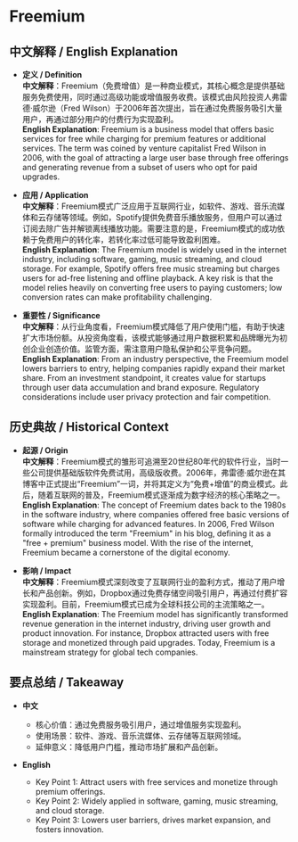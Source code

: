 # Freemium

## 中文解释 / English Explanation

* **定义 / Definition**  
  **中文解释**：Freemium（免费增值）是一种商业模式，其核心概念是提供基础服务免费使用，同时通过高级功能或增值服务收费。该模式由风险投资人弗雷德·威尔逊（Fred Wilson）于2006年首次提出，旨在通过免费服务吸引大量用户，再通过部分用户的付费行为实现盈利。  
  **English Explanation**: Freemium is a business model that offers basic services for free while charging for premium features or additional services. The term was coined by venture capitalist Fred Wilson in 2006, with the goal of attracting a large user base through free offerings and generating revenue from a subset of users who opt for paid upgrades.

* **应用 / Application**  
  **中文解释**：Freemium模式广泛应用于互联网行业，如软件、游戏、音乐流媒体和云存储等领域。例如，Spotify提供免费音乐播放服务，但用户可以通过订阅去除广告并解锁离线播放功能。需要注意的是，Freemium模式的成功依赖于免费用户的转化率，若转化率过低可能导致盈利困难。  
  **English Explanation**: The Freemium model is widely used in the internet industry, including software, gaming, music streaming, and cloud storage. For example, Spotify offers free music streaming but charges users for ad-free listening and offline playback. A key risk is that the model relies heavily on converting free users to paying customers; low conversion rates can make profitability challenging.

* **重要性 / Significance**  
  **中文解释**：从行业角度看，Freemium模式降低了用户使用门槛，有助于快速扩大市场份额。从投资角度看，该模式能够通过用户数据积累和品牌曝光为初创企业创造价值。监管方面，需注意用户隐私保护和公平竞争问题。  
  **English Explanation**: From an industry perspective, the Freemium model lowers barriers to entry, helping companies rapidly expand their market share. From an investment standpoint, it creates value for startups through user data accumulation and brand exposure. Regulatory considerations include user privacy protection and fair competition.

## 历史典故 / Historical Context

* **起源 / Origin**  
  **中文解释**：Freemium模式的雏形可追溯至20世纪80年代的软件行业，当时一些公司提供基础版软件免费试用，高级版收费。2006年，弗雷德·威尔逊在其博客中正式提出“Freemium”一词，并将其定义为“免费+增值”的商业模式。此后，随着互联网的普及，Freemium模式逐渐成为数字经济的核心策略之一。  
  **English Explanation**: The concept of Freemium dates back to the 1980s in the software industry, where companies offered free basic versions of software while charging for advanced features. In 2006, Fred Wilson formally introduced the term "Freemium" in his blog, defining it as a "free + premium" business model. With the rise of the internet, Freemium became a cornerstone of the digital economy.

* **影响 / Impact**  
  **中文解释**：Freemium模式深刻改变了互联网行业的盈利方式，推动了用户增长和产品创新。例如，Dropbox通过免费存储空间吸引用户，再通过付费扩容实现盈利。目前，Freemium模式已成为全球科技公司的主流策略之一。  
  **English Explanation**: The Freemium model has significantly transformed revenue generation in the internet industry, driving user growth and product innovation. For instance, Dropbox attracted users with free storage and monetized through paid upgrades. Today, Freemium is a mainstream strategy for global tech companies.

## 要点总结 / Takeaway

* **中文**  
  - 核心价值：通过免费服务吸引用户，通过增值服务实现盈利。  
  - 使用场景：软件、游戏、音乐流媒体、云存储等互联网领域。  
  - 延伸意义：降低用户门槛，推动市场扩展和产品创新。

* **English**  
  - Key Point 1: Attract users with free services and monetize through premium offerings.  
  - Key Point 2: Widely applied in software, gaming, music streaming, and cloud storage.  
  - Key Point 3: Lowers user barriers, drives market expansion, and fosters innovation.